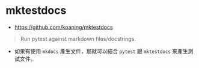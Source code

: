 # mktestdocs

- https://github.com/koaning/mktestdocs

> Run pytest against markdown files/docstrings.

- 如果有使用 `mkdocs` 產生文件，那就可以結合 `pytest` 跟 `mktestdocs` 來產生測試文件。